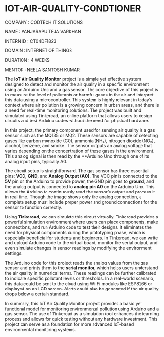 # IOT-AIR-QUALITY-CONDTIONER
COMPANY : CODTECH IT SOLUTIONS

NAME : VANJARAPU TEJA VARDHAN

INTERN ID : CT04DF1823

DOMAIN : INTERNET OF THINGS

DURATION : 4 WEEKS

MENTOR : NEELA SANTOSH KUMAR

The **IoT Air Quality Monitor** project is a simple yet effective system designed to detect and monitor the air quality in a specific environment using an Arduino Uno and a gas sensor. The core objective of this project is to measure the level of pollutants or harmful gases in the air and interpret this data using a microcontroller. This system is highly relevant in today’s context where air pollution is a growing concern in urban areas, and there is a need for real-time monitoring solutions. The project was built and simulated using Tinkercad, an online platform that allows users to design circuits and test Arduino codes without the need for physical hardware.

In this project, the primary component used for sensing air quality is a gas sensor such as the MQ135 or MQ2. These sensors are capable of detecting gases like carbon monoxide (CO), ammonia (NH₃), nitrogen dioxide (NO₂), alcohol, benzene, and smoke. The sensor outputs an analog voltage that varies depending on the concentration of these gases in the environment. This analog signal is then read by the **Arduino Uno through one of its analog input pins, typically A0.

The circuit setup is straightforward. The gas sensor has three essential pins: **VCC**, **GND**, and **Analog Output (A0)**. The VCC pin is connected to the **5V** pin on the Arduino to provide power, the GND pin goes to **ground**, and the analog output is connected to **analog pin A0** on the Arduino Uno. This allows the Arduino to continuously read the sensor’s output and process it in real time. Though the image shows only the analog connection, a complete setup must include proper power and ground connections for the sensor to function correctly.

Using **Tinkercad**, we can simulate this circuit virtually. Tinkercad provides a powerful simulation environment where users can place components, make connections, and run Arduino code to test their designs. It eliminates the need for physical components during the prototyping phase, which is especially beneficial for students and beginners. In Tinkercad, we can write and upload Arduino code to the virtual board, monitor the serial output, and even simulate changes in sensor readings by modifying the environment settings.

The Arduino code for this project reads the analog values from the gas sensor and prints them to the **serial monitor**, which helps users understand the air quality in numerical terms. These readings can be further calibrated to indicate specific pollutant levels or thresholds. In a real-world scenario, this data could be sent to the cloud using Wi-Fi modules like ESP8266 or displayed on an LCD screen. Alerts could also be generated if the air quality drops below a certain standard.

In summary, this IoT Air Quality Monitor project provides a basic yet functional model for monitoring environmental pollution using Arduino and a gas sensor. The use of Tinkercad as a simulation tool enhances the learning process and allows for quick testing without any hardware investment. This project can serve as a foundation for more advanced IoT-based environmental monitoring systems.
